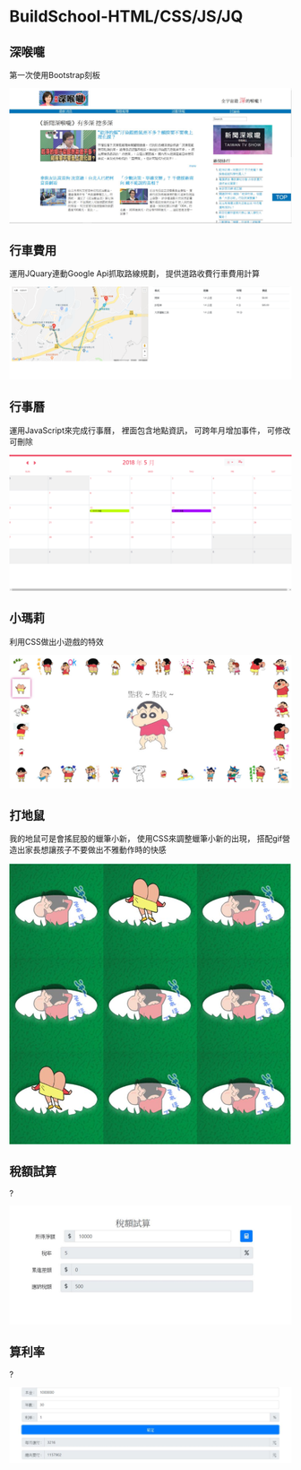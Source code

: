 # **BuildSchool-HTML/CSS/JS/JQ**  
  
  
## **深喉嚨**  
第一次使用Bootstrap刻板  
  
![Image](https://github.com/MeCBing/BuildSchool/blob/master/PICTURE/vscode1.JPG)
  
## **行車費用**  
運用JQuary連動Google Api抓取路線規劃，
提供道路收費行車費用計算  
  
![Image](https://github.com/MeCBing/BuildSchool/blob/master/PICTURE/_C__BuildSchoolGitHub_BuildSchool_VS_Code_JavaScriptLab_Lab11.html.png)
  
## **行事曆**  
運用JavaScript來完成行事曆，
裡面包含地點資訊，
可跨年月增加事件，
可修改可刪除  
  
![Image](https://github.com/MeCBing/BuildSchool/blob/master/PICTURE/_C__BuildSchoolGitHub_BuildSchool_VS_Code_JavaScriptLab_Lab13.html.png)
  
## **小瑪莉**  
利用CSS做出小遊戲的特效  
  
![Image](https://github.com/MeCBing/BuildSchool/blob/master/PICTURE/hackjs_1.JPG)
  
## **打地鼠**  
我的地鼠可是會搖屁股的蠟筆小新，
使用CSS來調整蠟筆小新的出現，
搭配gif營造出家長想讓孩子不要做出不雅動作時的快感  
  
![Image](https://github.com/MeCBing/BuildSchool/blob/master/PICTURE/hackjs_2.JPG)
  
## **稅額試算**  
?  
  
![Image](https://github.com/MeCBing/BuildSchool/blob/master/PICTURE/lab.JPG)
  
## **算利率**  
?  
  
![Image](https://github.com/MeCBing/BuildSchool/blob/master/PICTURE/lab1.JPG)
  
